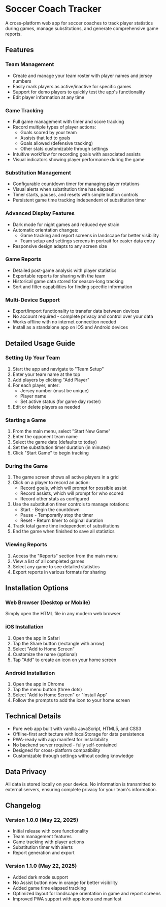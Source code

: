 # Soccer Coach Tracker

A cross-platform web app for soccer coaches to track player statistics during games, manage substitutions, and generate comprehensive game reports.

## Features

### Team Management
- Create and manage your team roster with player names and jersey numbers
- Easily mark players as active/inactive for specific games
- Support for demo players to quickly test the app's functionality
- Edit player information at any time

### Game Tracking
- Full game management with timer and score tracking
- Record multiple types of player actions:
  - Goals scored by your team
  - Assists that led to goals
  - Goals allowed (defensive tracking)
  - Other stats customizable through settings
- Intuitive workflow for recording goals with associated assists
- Visual indicators showing player performance during the game

### Substitution Management
- Configurable countdown timer for managing player rotations
- Visual alerts when substitution time has elapsed
- Timer starts, pauses, and resets with simple button controls
- Persistent game time tracking independent of substitution timer

### Advanced Display Features
- Dark mode for night games and reduced eye strain
- Automatic orientation changes:
  - Game tracking and report screens in landscape for better visibility
  - Team setup and settings screens in portrait for easier data entry
- Responsive design adapts to any screen size

### Game Reports
- Detailed post-game analysis with player statistics
- Exportable reports for sharing with the team
- Historical game data stored for season-long tracking
- Sort and filter capabilities for finding specific information

### Multi-Device Support
- Export/import functionality to transfer data between devices
- No account required - complete privacy and control over your data
- Works offline with no internet connection needed
- Install as a standalone app on iOS and Android devices

## Detailed Usage Guide

### Setting Up Your Team
1. Start the app and navigate to "Team Setup"
2. Enter your team name at the top
3. Add players by clicking "Add Player"
4. For each player, enter:
   - Jersey number (must be unique)
   - Player name
   - Set active status (for game day roster)
5. Edit or delete players as needed

### Starting a Game
1. From the main menu, select "Start New Game"
2. Enter the opponent team name
3. Select the game date (defaults to today)
4. Set the substitution timer duration (in minutes)
5. Click "Start Game" to begin tracking

### During the Game
1. The game screen shows all active players in a grid
2. Click on a player to record an action:
   - Record goals, which will prompt for possible assist
   - Record assists, which will prompt for who scored
   - Record other stats as configured
3. Use the substitution timer controls to manage rotations:
   - Start - Begin the countdown
   - Pause - Temporarily stop the timer
   - Reset - Return timer to original duration
4. Track total game time independent of substitutions
5. End the game when finished to save all statistics

### Viewing Reports
1. Access the "Reports" section from the main menu
2. View a list of all completed games
3. Select any game to see detailed statistics
4. Export reports in various formats for sharing

## Installation Options

### Web Browser (Desktop or Mobile)
Simply open the HTML file in any modern web browser

### iOS Installation
1. Open the app in Safari
2. Tap the Share button (rectangle with arrow)
3. Select "Add to Home Screen"
4. Customize the name (optional)
5. Tap "Add" to create an icon on your home screen

### Android Installation
1. Open the app in Chrome
2. Tap the menu button (three dots)
3. Select "Add to Home Screen" or "Install App"
4. Follow the prompts to add the icon to your home screen

## Technical Details

- Pure web app built with vanilla JavaScript, HTML5, and CSS3
- Offline-first architecture with localStorage for data persistence
- PWA-ready with app manifest for installability
- No backend server required - fully self-contained
- Designed for cross-platform compatibility
- Customizable through settings without coding knowledge

## Data Privacy

All data is stored locally on your device. No information is transmitted to external servers, ensuring complete privacy for your team's information.

## Changelog

### Version 1.0.0 (May 22, 2025)
- Initial release with core functionality
- Team management features
- Game tracking with player actions
- Substitution timer with alerts
- Report generation and export

### Version 1.1.0 (May 22, 2025)
- Added dark mode support
- No Assist button now in orange for better visibility
- Added game time elapsed tracking
- Optimized layout for landscape orientation in game and report screens
- Improved PWA support with app icons and manifest